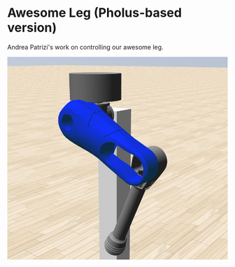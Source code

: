 # Awesome Leg (Pholus-based version)

Andrea Patrizi's work on controlling our awesome leg.

![awesome_leg_pholus](repo_images/leg_gazebo.jpg)